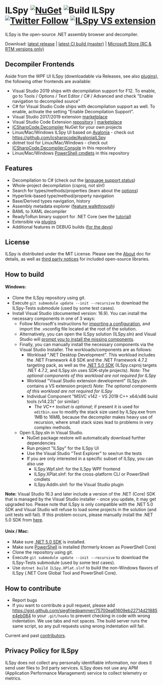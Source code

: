 # ILSpy [![NuGet](https://img.shields.io/nuget/v/ICSharpCode.Decompiler.svg)](https://nuget.org/packages/ICSharpCode.Decompiler) ![Build ILSpy](https://github.com/icsharpcode/ILSpy/workflows/Build%20ILSpy/badge.svg?branch=master) [![Twitter Follow](https://img.shields.io/twitter/follow/ILSpy.svg?label=Follow%20@ILSpy)](https://twitter.com/ilspy) [![ILSpy VS extension](https://img.shields.io/badge/VS%20Extension-ILSpy-blue.svg)](https://visualstudiogallery.msdn.microsoft.com/8ef1d688-f80c-4380-8004-2ec7f814e7de) 

ILSpy is the open-source .NET assembly browser and decompiler.

Download: [latest release](https://github.com/icsharpcode/ILSpy/releases) | [latest CI build (master)](https://github.com/icsharpcode/ILSpy/actions?query=workflow%3A%22Build+ILSpy%22+branch%3Amaster+is%3Asuccess+event%3Apush) | [Microsoft Store (RC & RTM versions only)](https://www.microsoft.com/store/apps/9MXFBKFVSQ13)

Decompiler Frontends
-------

Aside from the WPF UI ILSpy (downloadable via Releases, see also [plugins](https://github.com/icsharpcode/ILSpy/wiki/Plugins)), the following other frontends are available:

* Visual Studio 2019 ships with decompilation support for F12. To enable, go to Tools / Options / Text Editor / C# / Advanced and check "Enable navigation to decompiled source"
* C# for Visual Studio Code ships with decompilation support as well. To enable, activate the setting "Enable Decompilation Support".
* Visual Studio 2017/2019 extension [marketplace](https://marketplace.visualstudio.com/items?itemName=SharpDevelopTeam.ILSpy)
* Visual Studio Code Extension [repository](https://github.com/icsharpcode/ilspy-vscode) | [marketplace](https://marketplace.visualstudio.com/items?itemName=icsharpcode.ilspy-vscode)
* [ICSharpCode.Decompiler](https://www.nuget.org/packages/ICSharpCode.Decompiler/) NuGet for your own projects
* Linux/Mac/Windows ILSpy UI based on [Avalonia](http://www.avaloniaui.net/) - check out https://github.com/icsharpcode/AvaloniaILSpy
* dotnet tool for Linux/Mac/Windows - check out [ICSharpCode.Decompiler.Console](ICSharpCode.Decompiler.Console) in this repository
* Linux/Mac/Windows [PowerShell cmdlets](ICSharpCode.Decompiler.PowerShell) in this repository

Features
-------

 * Decompilation to C# (check out the [language support status](https://github.com/icsharpcode/ILSpy/issues/829))
 * Whole-project decompilation (csproj, not sln!)
 * Search for types/methods/properties (learn about the [options](https://github.com/icsharpcode/ILSpy/wiki/Search-Options))
 * Hyperlink-based type/method/property navigation
 * Base/Derived types navigation, history
 * Assembly metadata explorer ([feature walkthrough](https://github.com/icsharpcode/ILSpy/wiki/Metadata-Explorer))
 * BAML to XAML decompiler
 * ReadyToRun binary support for .NET Core (see the [tutorial](https://github.com/icsharpcode/ILSpy/wiki/ILSpy.ReadyToRun))
 * Extensible via [plugins](https://github.com/icsharpcode/ILSpy/wiki/Plugins)
 * Additional features in DEBUG builds ([for the devs](https://github.com/icsharpcode/ILSpy/wiki/Additional-Features-in-DEBUG-Builds))

License
-------

ILSpy is distributed under the MIT License. Please see the [About](doc/ILSpyAboutPage.txt) doc for details, 
as well as [third party notices](doc/third-party-notices.txt) for included open-source libraries.

How to build
------------

#### Windows:

- Clone the ILSpy repository using git.
- Execute `git submodule update --init --recursive` to download the ILSpy-Tests submodule (used by some test cases).
- Install Visual Studio (documented version: 16.9). You can install the necessary components in one of 3 ways:
  - Follow Microsoft's instructions for [importing a configuration](https://docs.microsoft.com/en-us/visualstudio/install/import-export-installation-configurations?view=vs-2019#import-a-configuration), and import the .vsconfig file located at the root of the solution.
  - Alternatively, you can open the ILSpy solution (ILSpy.sln) and Visual Studio will [prompt you to install the missing components](https://docs.microsoft.com/en-us/visualstudio/install/import-export-installation-configurations?view=vs-2019#automatically-install-missing-components).
  - Finally, you can manually install the necessary components via the Visual Studio Installer. The workloads/components are as follows:
    - Workload ".NET Desktop Development". This workload includes the .NET Framework 4.8 SDK and the .NET Framework 4.7.2 targeting pack, as well as the [.NET 5.0 SDK](https://dotnet.microsoft.com/download/dotnet/5.0) (ILSpy.csproj targets .NET 4.7.2, and ILSpy.sln uses SDK-style projects). _Note: The optional components of this workload are not required for ILSpy_
    - Workload "Visual Studio extension development" (ILSpy.sln contains a VS extension project) _Note: The optional components of this workload are not required for ILSpy_
    - Individual Component "MSVC v142 - VS 2019 C++ x64/x86 build tools (v14.23)" (or similar)
      - _The VC++ toolset is optional_; if present it is used for `editbin.exe` to modify the stack size used by ILSpy.exe from 1MB to 16MB, because the decompiler makes heavy use of recursion, where small stack sizes lead to problems in very complex methods.
  - Open ILSpy.sln in Visual Studio.
    - NuGet package restore will automatically download further dependencies
    - Run project "ILSpy" for the ILSpy UI
    - Use the Visual Studio "Test Explorer" to see/run the tests
    - If you are only interested in a specific subset of ILSpy, you can also use
      - ILSpy.Wpf.slnf: for the ILSpy WPF frontend
      - ILSpy.XPlat.slnf: for the cross-platform CLI or PowerShell cmdlets
      - ILSpy.AddIn.slnf: for the Visual Studio plugin

**Note:** Visual Studio 16.3 and later include a version of the .NET (Core) SDK that is managed by the Visual Studio installer - once you update, it may get upgraded too.
Please note that ILSpy is only compatible with the .NET 5.0 SDK and Visual Studio will refuse to load some projects in the solution (and unit tests will fail). 
If this problem occurs, please manually install the .NET 5.0 SDK from [here](https://dotnet.microsoft.com/download/dotnet/5.0).

#### Unix / Mac:

- Make sure [.NET 5.0 SDK](https://dotnet.microsoft.com/download/dotnet/5.0) is installed.
- Make sure [PowerShell](https://github.com/PowerShell/PowerShell) is installed (formerly known as PowerShell Core)
- Clone the repository using git.
- Execute `git submodule update --init --recursive` to download the ILSpy-Tests submodule (used by some test cases).
- Use `dotnet build ILSpy.XPlat.slnf` to build the non-Windows flavors of ILSpy (.NET Core Global Tool and PowerShell Core).

How to contribute
-----------------

- Report bugs
- If you want to contribute a pull request, please add https://gist.github.com/siegfriedpammer/75700ea61609eb22714d21885e4eb084 to your `.git/hooks` to prevent checking in code with wrong indentation. We use tabs and not spaces. The build server runs the same script, so any pull requests using wrong indentation will fail.

Current and past [contributors](https://github.com/icsharpcode/ILSpy/graphs/contributors).

Privacy Policy for ILSpy
------------------------

ILSpy does not collect any personally identifiable information, nor does it send user files to 3rd party services. 
ILSpy does not use any APM (Application Performance Management) service to collect telemetry or metrics.
